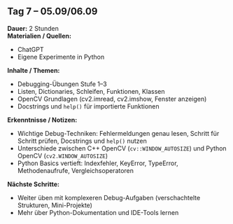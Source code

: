 ## Tag 7 – 05.09/06.09
**Dauer:** 2 Stunden  
**Materialien / Quellen:**  
- ChatGPT  
- Eigene Experimente in Python

**Inhalte / Themen:**  
- Debugging-Übungen Stufe 1–3  
- Listen, Dictionaries, Schleifen, Funktionen, Klassen  
- OpenCV Grundlagen (cv2.imread, cv2.imshow, Fenster anzeigen)  
- Docstrings und `help()` für importierte Funktionen  

**Erkenntnisse / Notizen:**  
- Wichtige Debug-Techniken: Fehlermeldungen genau lesen, Schritt für Schritt prüfen, Docstrings und `help()` nutzen  
- Unterschiede zwischen C++ OpenCV (`cv::WINDOW_AUTOSIZE`) und Python OpenCV (`cv2.WINDOW_AUTOSIZE`)  
- Python Basics vertieft: Indexfehler, KeyError, TypeError, Methodenaufrufe, Vergleichsoperatoren  

**Nächste Schritte:**  
- Weiter üben mit komplexeren Debug-Aufgaben (verschachtelte Strukturen, Mini-Projekte)  
- Mehr über Python-Dokumentation und IDE-Tools lernen
